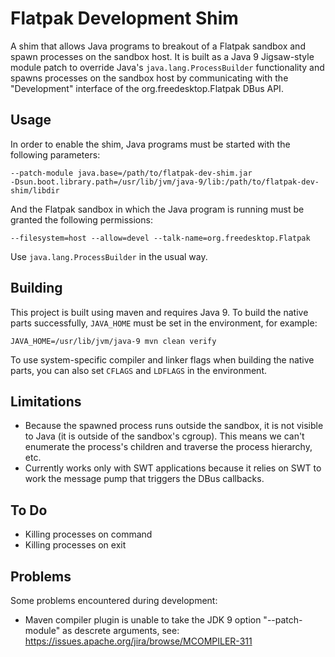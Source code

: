 # Flatpak Development Shim

A shim that allows Java programs to breakout of a Flatpak sandbox and spawn processes on the sandbox host. It is built as a Java 9 Jigsaw-style module patch to override Java's `java.lang.ProcessBuilder` functionality and spawns processes on the sandbox host by communicating with the "Development" interface of the org.freedesktop.Flatpak DBus API.

## Usage

In order to enable the shim, Java programs must be started with the following parameters:

    --patch-module java.base=/path/to/flatpak-dev-shim.jar
    -Dsun.boot.library.path=/usr/lib/jvm/java-9/lib:/path/to/flatpak-dev-shim/libdir

And the Flatpak sandbox in which the Java program is running must be granted the following permissions:

    --filesystem=host --allow=devel --talk-name=org.freedesktop.Flatpak

Use `java.lang.ProcessBuilder` in the usual way.

## Building

This project is built using maven and requires Java 9. To build the native parts successfully, `JAVA_HOME` must be set in the environment, for example:

    JAVA_HOME=/usr/lib/jvm/java-9 mvn clean verify

To use system-specific compiler and linker flags when building the native parts, you can also set `CFLAGS` and `LDFLAGS` in the environment.

## Limitations

* Because the spawned process runs outside the sandbox, it is not visible to Java (it is outside of the sandbox's cgroup). This means we can't enumerate the process's children and traverse the process hierarchy, etc.
* Currently works only with SWT applications because it relies on SWT to work the message pump that triggers the DBus callbacks.

## To Do

* Killing processes on command
* Killing processes on exit

## Problems

Some problems encountered during development:

* Maven compiler plugin is unable to take the JDK 9 option "--patch-module" as descrete arguments, see: https://issues.apache.org/jira/browse/MCOMPILER-311
